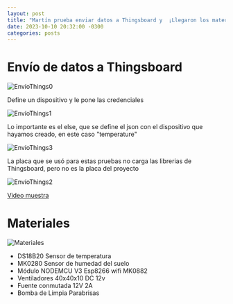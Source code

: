```yaml
---
layout: post
title: "Martín prueba enviar datos a Thingsboard y  ¡Llegaron los materiales!"
date: 2023-10-10 20:32:00 -0300
categories: posts
---
```


# Envío de datos a Thingsboard

![EnvíoThings0](/proyecto-plant-o-matic/assets/EnvíoThings0.jpg)

Define un dispositivo y le pone las credenciales

![EnvíoThings1](/proyecto-plant-o-matic/assets/EnvíoThings1.jpg)

Lo importante es el else, que se define el json con el dispositivo que hayamos creado, en este caso "temperature"

![EnvíoThings3](/proyecto-plant-o-matic/assets/EnvíoThings3.jpg)

La placa que se usó para estas pruebas no carga las librerias de Thingsboard, pero no es la placa del proyecto

![EnvíoThings2](/proyecto-plant-o-matic/assets/EnvíoThings2.jpg)

<a href="https://youtube.com/shorts/e0aFwL-xqUc?feature=share">Video muestra</a>

# Materiales


![Materiales](/proyecto-plant-o-matic/assets/Materiales.jpg)

- DS18B20 Sensor de temperatura
- MK0280 Sensor de humedad del suelo
- Módulo NODEMCU V3  Esp8266 wifi MK0882
- Ventiladores 40x40x10 DC 12v
- Fuente conmutada 12V 2A
- Bomba de Limpia Parabrisas 
